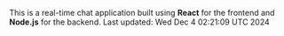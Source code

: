 This is a real-time chat application built using **React** for the frontend and **Node.js** for the backend.
Last updated: Wed Dec  4 02:21:09 UTC 2024
